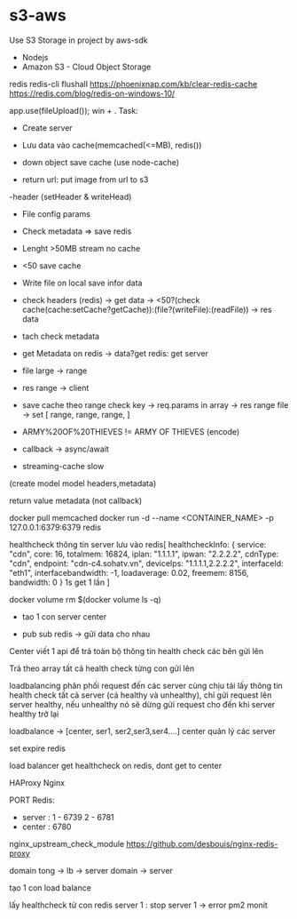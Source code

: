 # s3-aws
Use S3 Storage in project by aws-sdk
- Nodejs
- Amazon S3 - Cloud Object Storage

redis
redis-cli flushall
https://phoenixnap.com/kb/clear-redis-cache
https://redis.com/blog/redis-on-windows-10/

app.use(fileUpload());
win + .
Task:

- Create server
- Lưu data vào cache(memcached(<=MB), redis())

- down object save cache (use node-cache)

- return url: put image from url to s3

-header (setHeader & writeHead)

- File config params
- Check metadata => save redis
- Lenght >50MB stream no cache
- <50 save cache
- Write file on local save infor data

- check headers (redis)
  -> get data
  -> <50?(check cache(cache:setCache?getCache)):(file?(writeFile):(readFile))
  -> res data

- tach check metadata
- get Metadata on redis -> data?get redis: get server
- file large -> range
- res range -> client

- save cache theo range
  check key -> req.params in array -> res range file
  -> set [
  range,
  range,
  range,
  ]

- ARMY%20OF%20THIEVES != ARMY OF THIEVES (encode)

* callback -> async/await

- streaming-cache slow

(create model
model headers,metadata)

return value metadata (not callback)

docker pull memcached
docker run -d --name <CONTAINER_NAME> -p 127.0.0.1:6379:6379 redis

healthcheck thông tin server lưu vào redis[
healthcheckInfo: {
service: "cdn",
core: 16,
totalmem: 16824,
iplan: "1.1.1.1",
ipwan: "2.2.2.2",
cdnType: "cdn",
endpoint: "cdn-c4.sohatv.vn",
deviceIps: "1.1.1.1,2.2.2.2",
interfaceId: "eth1",
interfacebandwidth: -1,
loadaverage: 0.02,
freemem: 8156,
bandwidth: 0
}
1s get 1 lần
]

docker volume rm $(docker volume ls -q)

- tao 1 con server center

- pub sub redis -> gửi data cho nhau

Center viết 1 api để trả toàn bộ thông tin health check các bên gửi lên

Trả theo array tất cả health check từng con gửi lên

<!-- loadbalance -> healthcheck -> loadbalance -> server

loadbalancing
thực hiện health check tất cả server (cả healthy và unhealthy), chỉ gửi request lên server healthy, nếu unhealthy nó sẽ dừng gửi request
cho đến khi server healthy trở lại. -->

<!-- check server healthy || unhealthy
-> Healthy -> (
loadbalance:
1.Round Robin: lựa chọn tuần tự các server
2.Weighted Round Robin: lựa chọn server dựa trên giá trị trọng số Weight – mặc định giá trị là 1.
3.Dynamic Round Robin (DRR): trọng số dựa trên sự kiểm tra server một cách liên tục
4.Least Connections: chọn máy chủ các kết nối ít nhất - thuật toán động, vì nó phải đếm số kết nối đang hoạt động của server.
5.IP Hash: Với các thuật toán mã nguồn, load balancer sẽ chọn máy chủ để sử dụng dựa trên một hash của IP nguồn của yêu cầu,
chẳng hạn như địa chỉ IP của người truy cập. Đảm bảo rằng một người dùng cụ thể sẽ luôn kết nối với cùng một máy chủ
6.Fastest - The Least Response Time Method: thời gian đáp ứng - thường được dùng khi các server ở các vị trí địa lý
) -> server -->

loadbalancing
phân phối request đến các server cùng chịu tải
lấy thông tin health check tất cả server (cả healthy và unhealthy), chỉ gửi request lên server healthy, nếu unhealthy nó sẽ dừng gửi request
cho đến khi server healthy trở lại

loadbalance -> [center, ser1, ser2,ser3,ser4....] center quản lý các server

set expire redis

load balancer
get healthcheck on redis, dont get to center

HAProxy
Nginx

PORT Redis:

- server :
  1 - 6739
  2 - 6781
- center : 6780

nginx_upstream_check_module
https://github.com/desbouis/nginx-redis-proxy

domain tong -> lb -> server
domain -> server

tạo 1 con load balance

lấy healthcheck từ con redis server 1 : stop server 1 -> error
pm2 monit
